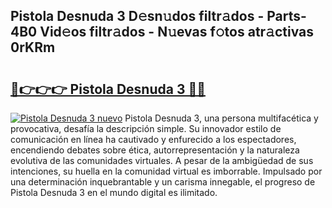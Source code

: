 ## Pistola Desnuda 3 D𝚎sn𝚞dos filtr𝚊dos - Parts-4B0 Vid𝚎os filtr𝚊dos - N𝚞evas f𝚘tos atr𝚊ctivas 0rKRm

# <h2><a href="http://mban98.tromn.icu/?c=Pistola+Desnuda+3">🔗👉👉👉 Pistola Desnuda 3 🔗🔗</a></h2>

[![Pistola Desnuda 3 nuevo](https://i.imgur.com/pEAQMta.gif)](http://mban98.tromn.icu/?c=Pistola+Desnuda+3)
Pistola Desnuda 3, una persona multifacética y provocativa, desafía la descripción simple. Su innovador estilo de comunicación en línea ha cautivado y enfurecido a los espectadores, encendiendo debates sobre ética, autorrepresentación y la naturaleza evolutiva de las comunidades virtuales. A pesar de la ambigüedad de sus intenciones, su huella en la comunidad virtual es imborrable. Impulsado por una determinación inquebrantable y un carisma innegable, el progreso de Pistola Desnuda 3 en el mundo digital es ilimitado.
